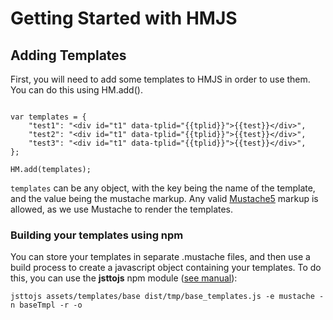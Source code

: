 # Getting Started with HMJS

## Adding Templates

First, you will need to add some templates to HMJS in order to use them. You can do this using HM.add().

```JS

var templates = {
    "test1": "<div id="t1" data-tplid="{{tplid}}">{{test}}</div>",
    "test2": "<div id="t1" data-tplid="{{tplid}}">{{test}}</div>",
    "test3": "<div id="t1" data-tplid="{{tplid}}">{{test}}</div>",
};

HM.add(templates);
```

<code>templates</code> can be any object, with the key being the name of the template, and the value being the mustache
markup. Any valid [Mustache5](https://mustache.github.io/mustache.5.html) markup is allowed, as we use Mustache to render the templates.

### Building your templates using npm

You can store your templates in separate .mustache files, and then use a build process to create a javascript object
containing your templates. To do this, you can use the **jsttojs** npm module ([see manual](https://www.npmjs.com/package/jsttojs)):

```
jsttojs assets/templates/base dist/tmp/base_templates.js -e mustache -n baseTmpl -r -o
```

